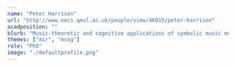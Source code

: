 ```yaml
---
name: "Peter Harrison"
url: "http://www.eecs.qmul.ac.uk/people/view/46015/peter-harrison"
acadposition: ""
blurb: "Music-theoretic and cognitive applications of symbolic music modelling"
themes: ["mir", "mcog"]
role: "PhD"
image: "./defaultprofile.png"
---
```

